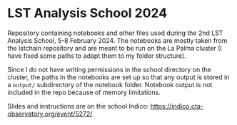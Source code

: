 # LST Analysis School 2024

Repository containing notebooks and other files used during the 2nd LST Analysis School, 5-8 February 2024. The notebooks are mostly taken from the lstchain repository and are meant to be run on the La Palma cluster (I have fixed some paths to adapt them to my folder structure). 

Since I do not have writing permissions in the school directory on the cluster, the paths in the notebooks are set up so that any output is stored in a `output/` subdirectory of the notebook folder. Notebook output is not included in the repo because of memory limitations.

Slides and instructions are on the school Indico: https://indico.cta-observatory.org/event/5272/
